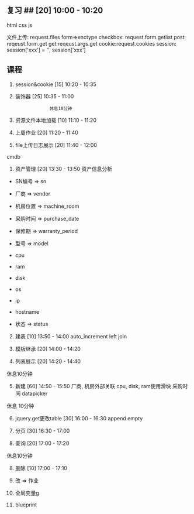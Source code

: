 
## 复习 ##                                        [20] 10:00 - 10:20 
html 
css
js

文件上传: request.files form=>enctype
checkbox: request.form.getlist
post: reqeust.form.get
get:reqeust.args.get
cookie:request.cookies
session: session['xxx'] = '', session['xxx']


## 课程 ##
1. session&cookie                                  [15] 10:20 - 10:35
2. 装饰器                                          [25] 10:35 - 11:00
                    
                    休息10分钟

3. 资源文件本地加载                                 [10] 11:10 - 11:20
4. 上周作业                                         [20] 11:20 - 11:40
5. file上传日志展示                                 [20] 11:40 - 12:00

cmdb
1. 资产管理                                         [20] 13:30 - 13:50
资产信息分析
+ SN编号     => sn
+ 厂商       => vendor
+ 机房位置   => machine_room
+ 采购时间   => purchase_date
+ 保修期     => warranty_period

+ 型号       => model
+ cpu
+ ram
+ disk

+ os
+ ip
+ hostname

+ 状态       => status 

2. 建表                                              [10] 13:50 - 14:00
    auto_increment
    left join

3. 模板继承                                          [20] 14:00 - 14:20 
4. 列表展示                                          [20] 14:20 - 14:40

休息10分钟

5. 新建                                              [60] 14:50 - 15:50
厂商, 机房外部关联
cpu, disk, ram使用滑块
采购时间 datapicker

休息 10分钟

6. jquery.get更改table                                [30] 16:00 - 16:30
append
empty

7. 分页                                               [30] 16:30 - 17:00
8. 查询                                               [20] 17:00 - 17:20

休息10分钟

8. 删除                                               [10] 17:00 - 17:10

9. 改                                                 => 作业

10. 全局变量g

11. blueprint